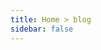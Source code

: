 ```yaml
---
title: Home > blog
sidebar: false
---
```


<SubHome nav="blog" title="Blog" desc="music, movie, ect..."/>